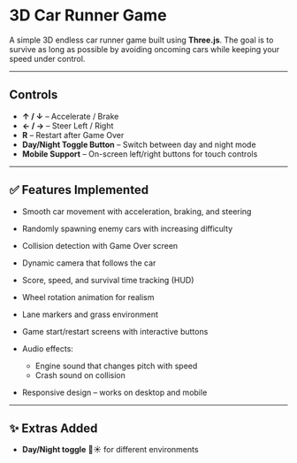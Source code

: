 

# 3D Car Runner Game

A simple 3D endless car runner game built using **Three.js**. The goal is to survive as long as possible by avoiding oncoming cars while keeping your speed under control.

---

## Controls

* **↑ / ↓** – Accelerate / Brake
* **← / →** – Steer Left / Right
* **R** – Restart after Game Over
* **Day/Night Toggle Button** – Switch between day and night mode
* **Mobile Support** – On-screen left/right buttons for touch controls

---

## ✅ Features Implemented

* Smooth car movement with acceleration, braking, and steering
* Randomly spawning enemy cars with increasing difficulty
* Collision detection with Game Over screen
* Dynamic camera that follows the car
* Score, speed, and survival time tracking (HUD)
* Wheel rotation animation for realism
* Lane markers and grass environment
* Game start/restart screens with interactive buttons
* Audio effects:

  * Engine sound that changes pitch with speed
  * Crash sound on collision
* Responsive design – works on desktop and mobile

---

## ✨ Extras Added

* **Day/Night toggle** 🌙☀️ for different environments

